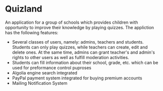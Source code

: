 # Quizland

An application for a group of schools which provides children with opportunity to improve their knowledge by playing quizzes.
The appliction has the following features:
- Several classes of users, namely: admins, teachers and students. Students can only play quizzes, while teachers can create, edit and delete ones. At the same time, admins can grant teacher's and admin's rights to other users as well as fulfill moderation activities.
- Students can fill information about their school, grade, etc. which can be used for preformance control puproses
- Algolia engine search integrated
- PayPal payment system integrated for buying premium accounts
- Mailing Notification System

